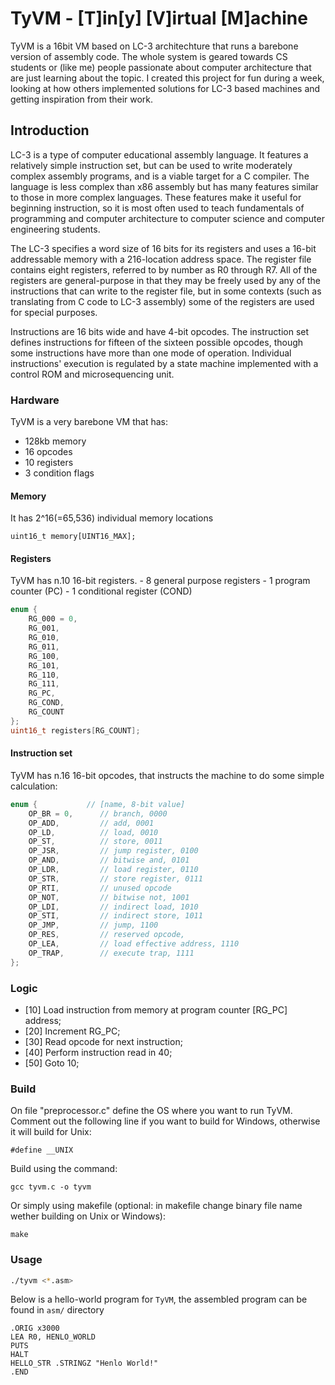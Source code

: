 # TyVM - [T]in[y] [V]irtual [M]achine
TyVM is a 16bit VM based on LC-3 architechture that runs a barebone version of assembly code. The whole system is geared towards CS students or (like me) people passionate about computer architecture that are just learning about the topic.
I created this project for fun during a week, looking at how others implemented solutions for LC-3 based machines and getting inspiration from their work.

## Introduction
LC-3 is a type of computer educational assembly language.
It features a relatively simple instruction set, but can be used to write moderately complex assembly programs, and is a viable target for a C compiler. The language is less complex than x86 assembly but has many features similar to those in more complex languages. These features make it useful for beginning instruction, so it is most often used to teach fundamentals of programming and computer architecture to computer science and computer engineering students. 

The LC-3 specifies a word size of 16 bits for its registers and uses a 16-bit addressable memory with a 216-location address space. The register file contains eight registers, referred to by number as R0 through R7. All of the registers are general-purpose in that they may be freely used by any of the instructions that can write to the register file, but in some contexts (such as translating from C code to LC-3 assembly) some of the registers are used for special purposes.

Instructions are 16 bits wide and have 4-bit opcodes. The instruction set defines instructions for fifteen of the sixteen possible opcodes, though some instructions have more than one mode of operation. Individual instructions' execution is regulated by a state machine implemented with a control ROM and microsequencing unit. 

### Hardware
TyVM is a very barebone VM that has:
  - 128kb memory
  - 16 opcodes
  - 10 registers
  - 3 condition flags

#### Memory
It has 2^16(=65,536) individual memory locations
```
uint16_t memory[UINT16_MAX];
```
#### Registers
TyVM has n.10 16-bit registers.
    - 8 general purpose registers
    - 1 program counter (PC)
    - 1 conditional register (COND)

```c
enum {
    RG_000 = 0,
    RG_001,
    RG_010,
    RG_011,
    RG_100,
    RG_101,
    RG_110,
    RG_111,
    RG_PC,
    RG_COND,
    RG_COUNT
};
uint16_t registers[RG_COUNT];
```
#### Instruction set
TyVM has n.16 16-bit opcodes, that instructs the machine to do some simple calculation:
```c
enum {           // [name, 8-bit value]
    OP_BR = 0,      // branch, 0000
    OP_ADD,         // add, 0001
    OP_LD,          // load, 0010
    OP_ST,          // store, 0011
    OP_JSR,         // jump register, 0100
    OP_AND,         // bitwise and, 0101
    OP_LDR,         // load register, 0110
    OP_STR,         // store register, 0111
    OP_RTI,         // unused opcode
    OP_NOT,         // bitwise not, 1001
    OP_LDI,         // indirect load, 1010
    OP_STI,         // indirect store, 1011
    OP_JMP,         // jump, 1100
    OP_RES,         // reserved opcode,
    OP_LEA,         // load effective address, 1110
    OP_TRAP,        // execute trap, 1111
};
```

### Logic
- [10]      Load instruction from memory at program counter [RG_PC] address;
- [20]      Increment RG_PC;
- [30]      Read opcode for next instruction;
- [40]      Perform instruction read in 40;
- [50]      Goto 10;

### Build
On file "preprocessor.c" define the OS where you want to run TyVM. Comment out the following line if you want to build for Windows, otherwise it will build for Unix:
``` 
#define __UNIX
``` 
Build using the command:
``` 
gcc tyvm.c -o tyvm
```
Or simply using makefile (optional: in makefile change binary file name wether building on Unix or Windows):

``` 
make
```

### Usage
```bash
./tyvm <*.asm>
```

Below is a hello-world program for `TyVM`, the assembled program can be found in `asm/` directory
```shell
.ORIG x3000
LEA R0, HENLO_WORLD
PUTS
HALT
HELLO_STR .STRINGZ "Henlo World!"
.END
```
